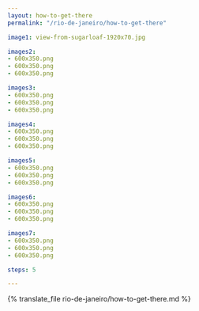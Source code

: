 ```yaml
---
layout: how-to-get-there
permalink: "/rio-de-janeiro/how-to-get-there"

image1: view-from-sugarloaf-1920x70.jpg

images2:
- 600x350.png
- 600x350.png
- 600x350.png

images3:
- 600x350.png
- 600x350.png
- 600x350.png

images4:
- 600x350.png
- 600x350.png
- 600x350.png

images5:
- 600x350.png
- 600x350.png
- 600x350.png

images6:
- 600x350.png
- 600x350.png
- 600x350.png

images7:
- 600x350.png
- 600x350.png
- 600x350.png

steps: 5

---
```


{% translate_file rio-de-janeiro/how-to-get-there.md %}